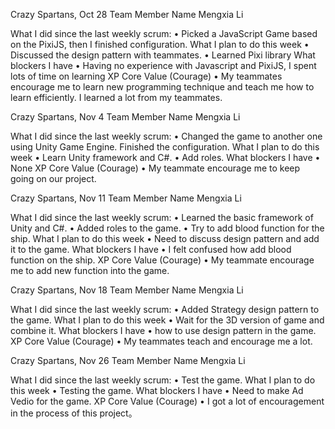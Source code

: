 Crazy Spartans, Oct 28
Team Member Name
Mengxia Li

What I did since the last weekly scrum:
•	Picked a JavaScript Game based on the PixiJS, then I finished configuration.
What I plan to do this week
•	Discussed the design pattern with teammates.
•	Learned Pixi library
What blockers I have
•	Having no experience with Javascript and PixiJS, I spent lots of time on learning
XP Core Value (Courage)
•	My teammates encourage me to learn new programming technique and teach me how to learn efficiently. I learned a lot from my teammates.


Crazy Spartans, Nov 4
Team Member Name
Mengxia Li

What I did since the last weekly scrum:
•	Changed the game to another one using Unity Game Engine. Finished the configuration.
What I plan to do this week
•	Learn Unity framework and C#.
•	Add roles.
What blockers I have
•	None
XP Core Value (Courage)
•	My teammate encourage me to keep going on our project.

Crazy Spartans, Nov 11
Team Member Name
Mengxia Li

What I did since the last weekly scrum:
•	Learned the basic framework of Unity and C#.
•	Added roles to the game.
•	Try to add blood function for the ship.
What I plan to do this week
•	Need to discuss design pattern and add it to the game.
What blockers I have
•	I felt confused how add blood function on the ship.
XP Core Value (Courage)
•	My teammate encourage me to add new function into the game.

Crazy Spartans, Nov 18
Team Member Name
Mengxia Li

What I did since the last weekly scrum:
•	Added Strategy design pattern to the game.
What I plan to do this week
•	Wait for the 3D version of game and combine it.
What blockers I have
•	how to use design pattern in the game.
XP Core Value (Courage)
•	My teammates teach and encourage me a lot. 

Crazy Spartans, Nov 26
Team Member Name
Mengxia Li

What I did since the last weekly scrum:
•	Test the game.
What I plan to do this week
•	Testing the game.
What blockers I have
•	Need to make Ad Vedio for the game.
XP Core Value (Courage)
•	I got a lot of encouragement in the process of this project。
